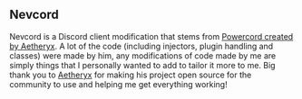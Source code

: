 ## Nevcord
Nevcord is a Discord client modification that stems from [Powercord created by Aetheryx](https://github.com/Aetheryx/powercord). A lot of the code (including injectors, plugin handling and classes) were made by him, any modifications of code made by me are simply things that I personally wanted to add to tailor it more to me.
Big thank you to [Aetheryx](https://github.com/Aetheryx) for making his project open source for the community to use and helping me get everything working!
